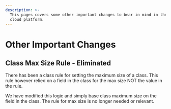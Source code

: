 ```yaml
---
description: >-
  This pages covers some other important changes to bear in mind in the new
  cloud platform.
---
```


# Other Important Changes

## Class Max Size Rule - Eliminated

There has been a class rule for setting the maximum size of a class.  This rule however relied on a field in the class for the max size NOT the value in the rule.

We have modified this logic and simply base class maximum size on the field in the class.  The rule for max size is no longer needed or relevant.

